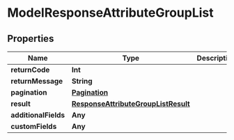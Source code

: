

# ModelResponseAttributeGroupList


## Properties

Name | Type | Description | Notes
------------ | ------------- | ------------- | -------------
**returnCode** | **Int** |  |  [optional]
**returnMessage** | **String** |  |  [optional]
**pagination** | [**Pagination**](Pagination.md) |  |  [optional]
**result** | [**ResponseAttributeGroupListResult**](ResponseAttributeGroupListResult.md) |  |  [optional]
**additionalFields** | **Any** |  |  [optional]
**customFields** | **Any** |  |  [optional]



